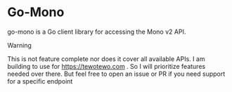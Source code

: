 # Go-Mono

go-mono is a Go client library for accessing the Mono v2 API.

> [!WARNING]
> This is not feature complete nor does it cover all available APIs.
> I am building to use for <https://tewotewo.com> . So I will prioritize
> features needed over there. But feel free to open an issue or PR if you need
> support for a specific endpoint
